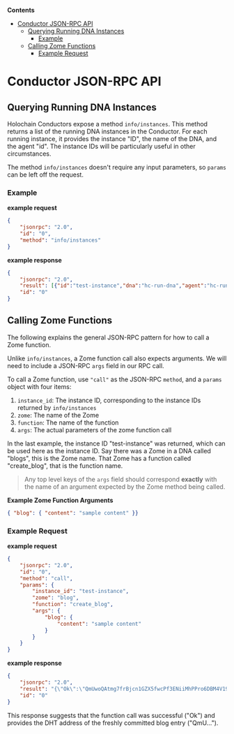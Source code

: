 <!-- START doctoc generated TOC please keep comment here to allow auto update -->
<!-- DON'T EDIT THIS SECTION, INSTEAD RE-RUN doctoc TO UPDATE -->
**Contents**

- [Conductor JSON-RPC API](#conductor-json-rpc-api)
  - [Querying Running DNA Instances](#querying-running-dna-instances)
    - [Example](#example)
  - [Calling Zome Functions](#calling-zome-functions)
    - [Example Request](#example-request)

<!-- END doctoc generated TOC please keep comment here to allow auto update -->

# Conductor JSON-RPC API



## Querying Running DNA Instances

Holochain Conductors expose a method `info/instances`. This method returns a list of the running DNA instances in the Conductor. For each running instance, it provides the instance "ID", the name of the DNA, and the agent "id". The instance IDs will be particularly useful in other circumstances.

The method `info/instances` doesn't require any input parameters, so `params` can be left off the request.

### Example
**example request**
```json
{
    "jsonrpc": "2.0",
    "id": "0",
    "method": "info/instances"
}
```

**example response**
```json
{
    "jsonrpc": "2.0",
    "result": [{"id":"test-instance","dna":"hc-run-dna","agent":"hc-run-agent"}],
    "id": "0"
}
```

## Calling Zome Functions

The following explains the general JSON-RPC pattern for how to call a Zome function.

Unlike `info/instances`, a Zome function call also expects arguments. We will need to include a JSON-RPC `args` field in our RPC call.

To call a Zome function, use `"call"` as the JSON-RPC `method`, and a `params` object with four items:
1. `instance_id`: The instance ID, corresponding to the instance IDs returned by `info/instances`
2. `zome`: The name of the Zome
3. `function`: The name of the function
4. `args`: The actual parameters of the zome function call

In the last example, the instance ID "test-instance" was returned, which can be used here as the instance ID. Say there was a Zome in a DNA called "blogs", this is the Zome name. That Zome has a function called "create_blog", that is the function name. 

> Any top level keys of the `args` field should correspond **exactly** with the name of an argument expected by the Zome method being called.

**Example Zome Function Arguments**

```json
{ "blog": { "content": "sample content" }}
```

### Example Request

**example request**
```json
{
    "jsonrpc": "2.0",
    "id": "0",
    "method": "call",
    "params": {
        "instance_id": "test-instance",
        "zome": "blog",
        "function": "create_blog",
        "args": {
            "blog": {
                "content": "sample content"
            } 
        }
    }
}
```

**example response**
```json
{
    "jsonrpc": "2.0",
    "result": "{\"Ok\":\"QmUwoQAtmg7frBjcn1GZX5fwcPf3ENiiMhPPro6DBM4V19\"}",
    "id": "0"
}
```

This response suggests that the function call was successful ("Ok") and provides the DHT address of the freshly committed blog entry ("QmU...").

